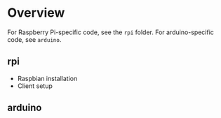 # Overview
For Raspberry Pi-specific code, see the `rpi` folder. For arduino-specific code, see `arduino`.

## rpi
- Raspbian installation
- Client setup

## arduino
